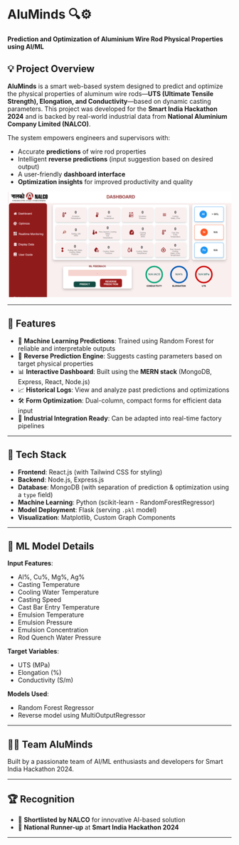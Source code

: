 # AluMinds 🔍⚙️  
**Prediction and Optimization of Aluminium Wire Rod Physical Properties using AI/ML**

## 💡 Project Overview
**AluMinds** is a smart web-based system designed to predict and optimize the physical properties of aluminum wire rods—**UTS (Ultimate Tensile Strength), Elongation, and Conductivity**—based on dynamic casting parameters. This project was developed for the **Smart India Hackathon 2024** and is backed by real-world industrial data from **National Aluminium Company Limited (NALCO)**.

The system empowers engineers and supervisors with:
- Accurate **predictions** of wire rod properties  
- Intelligent **reverse predictions** (input suggestion based on desired output)  
- A user-friendly **dashboard interface**  
- **Optimization insights** for improved productivity and quality


![Dashboard Image](frontend/aluminds.png)

---

## 🚀 Features
- 🔮 **Machine Learning Predictions**: Trained using Random Forest for reliable and interpretable outputs  
- 🔁 **Reverse Prediction Engine**: Suggests casting parameters based on target physical properties  
- 📊 **Interactive Dashboard**: Built using the **MERN stack** (MongoDB, Express, React, Node.js)  
- 📈 **Historical Logs**: View and analyze past predictions and optimizations  
- 🛠️ **Form Optimization**: Dual-column, compact forms for efficient data input  
- 📌 **Industrial Integration Ready**: Can be adapted into real-time factory pipelines  

---

## 🧠 Tech Stack
- **Frontend**: React.js (with Tailwind CSS for styling)  
- **Backend**: Node.js, Express.js  
- **Database**: MongoDB (with separation of prediction & optimization using a `type` field)  
- **Machine Learning**: Python (scikit-learn - RandomForestRegressor)  
- **Model Deployment**: Flask (serving `.pkl` model)  
- **Visualization**: Matplotlib, Custom Graph Components  

---

## 🧪 ML Model Details
**Input Features**:
- Al%, Cu%, Mg%, Ag%  
- Casting Temperature  
- Cooling Water Temperature  
- Casting Speed  
- Cast Bar Entry Temperature  
- Emulsion Temperature  
- Emulsion Pressure  
- Emulsion Concentration  
- Rod Quench Water Pressure  

**Target Variables**:
- UTS (MPa)  
- Elongation (%)  
- Conductivity (S/m)  

**Models Used**:
- Random Forest Regressor  
- Reverse model using MultiOutputRegressor  

---




## 🧑‍💼 Team AluMinds
Built by a passionate team of AI/ML enthusiasts and developers for Smart India Hackathon 2024.  


---
## 🏆 Recognition
- 🥇 **Shortlisted by NALCO** for innovative AI-based solution
- 🥈 **National Runner-up** at **Smart India Hackathon 2024**


---


